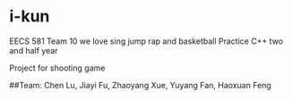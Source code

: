 # i-kun
EECS 581 Team 10
we love sing jump rap and basketball
Practice C++ two and half year
  
 Project for shooting game 

##Team: 
Chen Lu, Jiayi Fu, Zhaoyang Xue, Yuyang Fan, Haoxuan Feng

